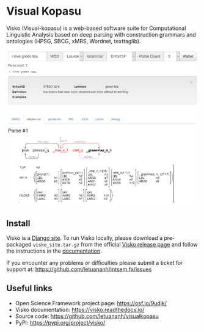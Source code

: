 # Visual Kopasu

Visko (Visual-kopasu) is a web-based software suite for Computational Linguistic Analysis based on deep parsing with construction grammars and ontologies (HPSG, SBCG, xMRS, Wordnet, texttaglib).

![](https://raw.githubusercontent.com/letuananh/visualkopasu/visko-0.2.3/docs/_static/visko_greentea.png)

## Install

Visko is a [Django site](https://docs.djangoproject.com/en/1.11/intro/tutorial01/#the-development-server). To run Visko locally, please download a pre-packaged `visko_site.tar.gz` from the official [Visko release page](https://github.com/letuananh/visualkopasu/releases) and follow the instructions in the [documentation](https://visko.readthedocs.io/en/latest/install.html).

If you encounter any problems or difficulties please submit a ticket for support at: https://github.com/letuananh/intsem.fx/issues


## Useful links

- Open Science Framework project page: https://osf.io/9udjk/
- Visko documentation: https://visko.readthedocs.io/
- Source code: https://github.com/letuananh/visualkopasu
- PyPI: https://pypi.org/project/visko/
